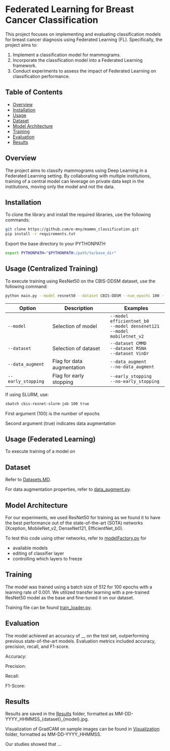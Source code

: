 # Federated Learning for Breast Cancer Classification

This project focuses on implementing and evaluating classification models for breast cancer diagnosis using Federated Learning (FL).
Specifically, the project aims to:
1) Implement a classification model for mammograms.
2) Incorporate the classification model into a Federated Learning framework.
3) Conduct experiments to assess the impact of Federated Learning on classification performance.

## Table of Contents

- [Overview](#overview)
- [Installation](#installation)
- [Usage](#usage)
- [Dataset](#dataset)
- [Model Architecture](#model-architecture)
- [Training](#training)
- [Evaluation](#evaluation)
- [Results](#results)

## Overview
The project aims to classify mammograms using Deep Learning in a Federated Learning setting. By collaborating with multiple institutions, training of a central model can leverage on private data kept in the institutions, moving only the model and not the data.

## Installation
To clone the library and install the required libraries, use the following commands:

```bash
git clone https://github.com/e-mny/mammo_classification.git
pip install -r requirements.txt
```

Export the base directory to your PYTHONPATH
```bash
export PYTHONPATH="$PYTHONPATH:/path/to/base_dir"
```

## Usage (Centralized Training)
To execute training using ResNet50 on the CBIS-DDSM dataset, use the following command:

```bash
python main.py --model resnet50 --dataset CBIS-DDSM --num_epochs 100 --data_augment --early_stopping
```

| Option              | Description                                     | Examples                         |
|---------------------|-------------------------------------------------|---------------------------------|
| `--model`         | Selection of model                          | `--model efficientnet_b0` <br> `--model densenet121` <br> `--model mobiletnet_v2` <br>    |
| `--dataset`   | Selection of dataset             | `--dataset CMMD` <br> `--dataset RSNA` <br> `--dataset VinDr` |
| `--data_augment`            | Flag for data augmentation          | `--data_augment` <br> `--no-data_augment`       |
| `--early_stopping`            | Flag for early stopping          | `--early_stopping` <br> `--no-early_stopping`       |

If using SLURM, use:

```bash
sbatch cbis-resnet-slurm-job 100 true
```
First argument (100) is the number of epochs

Second argument (true) indicates data augmentation

## Usage (Federated Learning)
To execute training of a model on 


## Dataset
Refer to [Datasets.MD](data/datasets.MD).

For data augmentation properties, refer to [data_augment.py](data_loading/data_augment.py).

## Model Architecture
For our experiments, we used ResNet50 for training as we found it to have the best performance out of the state-of-the-art (SOTA) networks (Xception, MobileNet_v2, DenseNet121, EfficientNet_b0).

To test this code using other networks, refer to [modelFactory.py](models/modelFactory.py) for
- available models
- editing of classifier layer
- controlling which layers to freeze

## Training
The model was trained using a batch size of 512 for 100 epochs with a learning rate of 0.001. We utilized transfer learning with a pre-trained ResNet50 model as the base and fine-tuned it on our dataset.

Training file can be found [train_loader.py](train/train_loader.py).


## Evaluation
The model achieved an accuracy of __ on the test set, outperforming previous state-of-the-art models. Evaluation metrics included accuracy, precision, recall, and F1-score.

Accuracy:

Precision:

Recall:

F1-Score:


## Results
Results are saved in the [Results](results) folder, formatted as MM-DD-YYYY_HHMMSS_{dataset}_{model}.jpg.

Visualization of GradCAM on sample images can be found in [Visualization](visualization/samples/) folder, formatted as MM-DD-YYYY_HHMMSS.

Our studies showed that ...